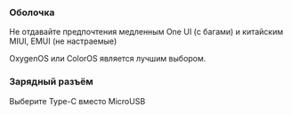 ### Оболочка
Не отдавайте предпочтения медленным One UI (с багами) и китайским MIUI, EMUI (не настраемые)

OxygenOS или ColorOS является лучшим выбором.

### Зарядный разъём
Выберите Type-C вместо MicroUSB
